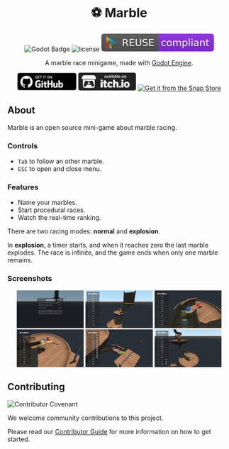 
<div align="center">

# ⚽ Marble

![Godot Badge](https://img.shields.io/badge/godot-4.2-blue?logo=Godot-Engine&logoColor=white)
![license](https://img.shields.io/badge/license-MIT-green?logo=open-source-initiative&logoColor=white)
![reuse](./.reuse/REUSE-compliant.svg)

A marble race minigame, made with [Godot Engine](https://godotengine.org/).

<a href="https://github.com/mechanicalflower/Marble/releases/" target="_blank"><img src="public/publishing/store/github.webp" alt="Download on  Github" height="40px" ></a>
<a href="https://mechanical-flower.itch.io/marble" target="_blank"><img src="public/publishing/store/itchio.webp" alt="Download on  itch.io" height="40px" ></a>
<a href="https://snapcraft.io/marble-race"><img alt="Get it from the Snap Store" src="https://snapcraft.io/static/images/badges/en/snap-store-black.svg" height="40px"/></a>
<!-- <a href="https://flathub.org/apps/details/org.mechanicalflower.Marble" target="_blank"><img src="https://flathub.org/assets/badges/flathub-badge-en.png" alt="Download on Flathub"  height="40px"></a> -->

</div>

## About

Marble is an open source mini-game about marble racing.

### Controls

- `Tab` to follow an other marble.
- `ESC` to open and close menu.

### Features

- Name your marbles.
- Start procedural races.
- Watch the real-time ranking.

There are two racing modes: **normal** and **explosion**.

In **explosion**, a timer starts, and when it reaches zero the last marble explodes.
The race is infinite, and the game ends when only one marble remains.

### Screenshots

<div align="center">

<img src="public/publishing/screenshots/screenshot1.png" width="30%"> <img src="public/publishing/screenshots/screenshot2.png" width="30%"> <img src="public/publishing/screenshots/screenshot3.png" width="30%"> <img src="public/publishing/screenshots/screenshot4.png" width="30%"> <img src="public/publishing/screenshots/screenshot5.png" width="30%"> <img src="public/publishing/screenshots/screenshot6.png" width="30%">

</div>

## Contributing

![Contributor Covenant](https://img.shields.io/badge/Contributor%20Covenant-2.1-4baaaa.svg)

We welcome community contributions to this project.

Please read our [Contributor Guide](CONTRIBUTING.md) for more information on how to get started.
